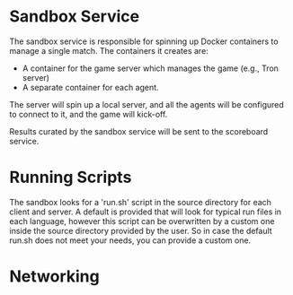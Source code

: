 Sandbox Service
===============

The sandbox service is responsible for spinning up Docker containers to manage a
single match. The containers it creates are:

* A container for the game server which manages the game (e.g., Tron server)
* A separate container for each agent.

The server will spin up a local server, and all the agents will be configured to
connect to it, and the game will kick-off.

Results curated by the sandbox service will be sent to the scoreboard service.

Running Scripts
===============

The sandbox looks for a 'run.sh' script in the source directory for each
client and server. A default is provided that will look for typical run files
in each language, however this script can be overwritten by a custom one
inside the source directory provided by the user. So in case the default
run.sh does not meet your needs, you can provide a custom one.

Networking
==========

